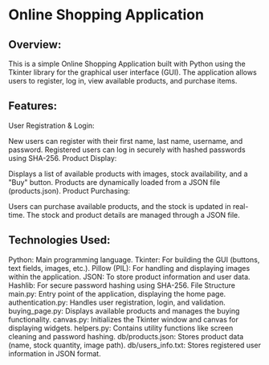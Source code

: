 # Online Shopping Application

## Overview:
This is a simple Online Shopping Application built with Python using the Tkinter library for the graphical user interface (GUI). The application allows users to register, log in, view available products, and purchase items.

## Features:
User Registration & Login:

New users can register with their first name, last name, username, and password.
Registered users can log in securely with hashed passwords using SHA-256.
Product Display:

Displays a list of available products with images, stock availability, and a "Buy" button.
Products are dynamically loaded from a JSON file (products.json).
Product Purchasing:

Users can purchase available products, and the stock is updated in real-time.
The stock and product details are managed through a JSON file.

## Technologies Used:
Python: Main programming language.
Tkinter: For building the GUI (buttons, text fields, images, etc.).
Pillow (PIL): For handling and displaying images within the application.
JSON: To store product information and user data.
Hashlib: For secure password hashing using SHA-256.
File Structure
main.py: Entry point of the application, displaying the home page.
authentication.py: Handles user registration, login, and validation.
buying_page.py: Displays available products and manages the buying functionality.
canvas.py: Initializes the Tkinter window and canvas for displaying widgets.
helpers.py: Contains utility functions like screen cleaning and password hashing.
db/products.json: Stores product data (name, stock quantity, image path).
db/users_info.txt: Stores registered user information in JSON format.
